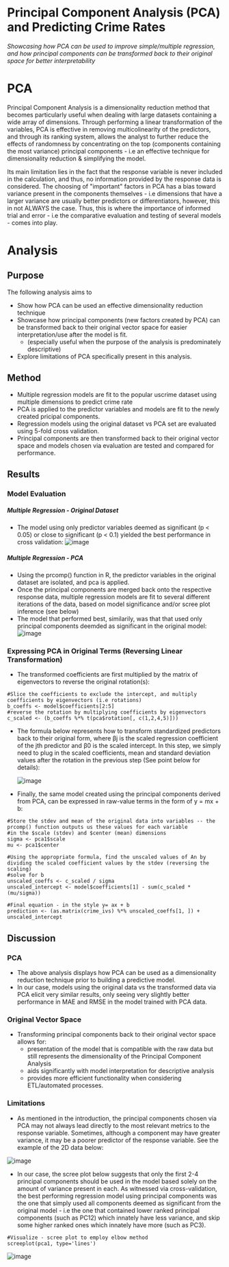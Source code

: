 # Principal Component Analysis (PCA) and Predicting Crime Rates
*Showcasing how PCA can be used to improve simple/multiple regression, and how principal components can be transformed back to their original space for better interpretability*

# PCA
Principal Component Analysis is a dimensionality reduction method that becomes particularly useful when dealing with large datasets containing a wide array of dimensions. Through performing a linear transformation of the variables, PCA is effective in removing multicolinearity of the predictors, and through its ranking system, allows the analyst to further reduce the effects of randomness by concentrating on the top (components containing the most variance) principal components - i.e an effective technique for dimensionality reduction & simplifying the model. 

Its main limitation lies in the fact that the response variable is never included in the calculation, and thus, no information provided by the response data is considered. The choosing of "important" factors in PCA has a bias toward variance present in the components themselves - i.e dimensions that have a larger variance are usually better predictors or differentiators, however, this in not ALWAYS the case. Thus, this is where the importance of informed trial and error - i.e the comparative evaluation and testing of several models - comes into play.

# Analysis
## Purpose 
The following analysis aims to 
- Show how PCA can be used an effective dimensionality reduction technique
- Showcase how principal components (new factors created by PCA) can be transformed back to their original vector space for easier interpretation/use after the model is fit.
    - (especially useful when the purpose of the analysis is predominately descriptive)
-  Explore limitations of PCA specifically present in this analysis.

## Method 
- Multiple regression models are fit to the popular uscrime dataset using multiple dimensions to predict crime rate
- PCA is applied to the predictor variables and models are fit to the newly created pricipal components.
- Regression models using the original dataset vs PCA set are evaluated using 5-fold cross validation.
- Principal components are then transformed back to their original vector space and models chosen via evaluation are tested and compared for performance.

## Results

### Model Evaluation 
##### Multiple Regression - Original Dataset
- The model using only predictor variables deemed as significant (p < 0.05) or close to significant (p < 0.1) yielded the best performance in cross validation:
![image](https://github.com/a-memme/predicting_crime_pca/assets/79600550/c74b4b29-179f-4c13-a782-51cf7512791b)

##### Multiple Regression - PCA 
- Using the prcomp() function in R, the predictor variables in the original dataset are isolated, and pca is applied.
- Once the principal components are merged back onto the respective response data, multiple regression models are fit to several different iterations of the data, based on model significance and/or scree plot inference (see below)
- The model that performed best, similarily, was that that used only principal components deemded as significant in the original model:
![image](https://github.com/a-memme/predicting_crime_pca/assets/79600550/dd9ff38f-d09b-472c-993f-2563ccb7951d)

### Expressing PCA in Original Terms (Reversing Linear Transformation)
- The transformed coefficients are first multiplied by the matrix of eigenvectors to reverse the original rotation(s):
```
#Slice the coefficients to exclude the intercept, and multiply coefficients by eigenvectors (i.e rotations)
b_coeffs <- model$coefficients[2:5]
#reverse the rotation by multiplying coefficients by eigenvectors
c_scaled <- (b_coeffs %*% t(pca$rotation[, c(1,2,4,5)]))
```
- The formula below represents how to transform standardized predictors back to their original form, where βj is the scaled regression coefficient of the jth predictor and β0 is the scaled intercept. In this step, we simply need to plug in the scaled coefficients, mean and standard deviation values after the rotation in the previous step (See point below for details):

  ![image](https://github.com/a-memme/predicting_crime_pca/assets/79600550/0de86e68-be2f-4708-a0a6-a0cdb6d30416)
  
- Finally, the same model created using the principal components derived from PCA, can be expressed in raw-value terms in the form of y = mx + b:
```
#Store the stdev and mean of the original data into variables -- the prcomp() function outputs us these values for each variable
#in the $scale (stdev) and $center (mean) dimensions
sigma <- pca1$scale
mu <- pca1$center

#Using the appropriate formula, find the unscaled values of An by dividing the scaled coefficient values by the stdev (reversing the scaling)
#solve for b
unscaled_coeffs <- c_scaled / sigma
unscaled_intercept <- model$coefficients[1] - sum(c_scaled * (mu/sigma))

#Final equation - in the style y= ax + b
prediction <- (as.matrix(crime_ivs) %*% unscaled_coeffs[1, ]) + unscaled_intercept
```
## Discussion
### PCA
- The above analysis displays how PCA can be used as a dimensionality reduction technique prior to building a predictive model.
- In our case, models using the original data vs the transformed data via PCA elicit very similar results, only seeing very slightly better performance in MAE and RMSE in the model trained with PCA data.

### Original Vector Space 
- Transforming principal components back to their original vector space allows for:
    - presentation of the model that is compatible with the raw data but still represents the dimensionality of the Principal Component Analysis
    - aids significantly with model interpretation for descriptive analysis
    - provides more efficient functionality when considering ETL/automated processes.

### Limitations 
- As mentioned in the introduction, the principal components chosen via PCA may not always lead directly to the most relevant metrics to the response variable. Sometimes, although a component may have greater variance, it may be a poorer predictor of the response variable. See the example of the 2D data below:

![image](https://github.com/a-memme/predicting_crime_pca/assets/79600550/170b9cd3-68ae-468c-85a4-3af8adfdcbb0)

- In our case, the scree plot below suggests that only the first 2-4 principal components should be used in the model based solely on the amount of variance present in each. As witnessed via cross-validation, the best performing regression model using principal components was the one that simply used all components deemed as significant from the original model - i.e the one that contained lower ranked principal components (such as PC12) which innately have less variance, and skip some higher ranked ones which innately have more (such as PC3).
```
#Visualize - scree plot to employ elbow method
screeplot(pca1, type='lines')
```
![image](https://github.com/a-memme/predicting_crime_pca/assets/79600550/dd5e0a25-a20a-460b-8512-2ecd6bef2652)

